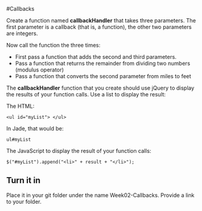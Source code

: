 #Callbacks

Create a function named **callbackHandler** that takes three parameters. The first parameter is
a callback (that is, a function), the other two parameters are integers.

Now call the function the three times:

- First pass a function that adds the second and third parameters.
- Pass a function that returns the remainder from dividing two numbers (modulus operator)
- Pass a function that converts the second parameter from miles to feet

The **callbackHandler** function that you create should use jQuery to display the results of your function calls. Use
a list to display the result:

The HTML:

    <ul id="myList"> </ul>

In Jade, that would be:

    ul#myList

The JavaScript to display the result of your function calls:

    $("#myList").append("<li>" + result + "</li>");

## Turn it in

Place it in your git folder under the name Week02-Callbacks. Provide a link to your folder.

